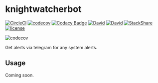 # knightwatcherbot

[![CircleCI](https://img.shields.io/circleci/project/suddi/knightwatcherbot.svg)](https://circleci.com/gh/suddi/knightwatcherbot)
[![codecov](https://codecov.io/gh/suddi/knightwatcherbot/branch/master/graph/badge.svg)](https://codecov.io/gh/suddi/knightwatcherbot)
[![Codacy Badge](https://api.codacy.com/project/badge/Grade/462b2e476c1641b0ac4ade17a6064a8d)](https://www.codacy.com/app/Suddi/knightwatcherbot?utm_source=github.com&amp;utm_medium=referral&amp;utm_content=suddi/knightwatcherbot&amp;utm_campaign=Badge_Grade)
[![David](https://img.shields.io/david/suddi/knightwatcherbot.svg)](https://david-dm.org/suddi/knightwatcherbot)
[![David](https://img.shields.io/david/dev/suddi/knightwatcherbot.svg)](https://david-dm.org/suddi/knightwatcherbot?type=dev)
[![StackShare](https://img.shields.io/badge/tech-stack-0690fa.svg?style=flat)](https://stackshare.io/suddi/knightwatcherbot)
[![license](https://img.shields.io/github/license/suddi/knightwatcherbot.svg)](https://github.com/suddi/knightwatcherbot/blob/master/LICENSE)

[![codecov](https://codecov.io/gh/suddi/knightwatcherbot/branch/master/graphs/commits.svg)](https://codecov.io/gh/suddi/knightwatcherbot)

Get alerts via telegram for any system alerts.

## Usage

Coming soon.
